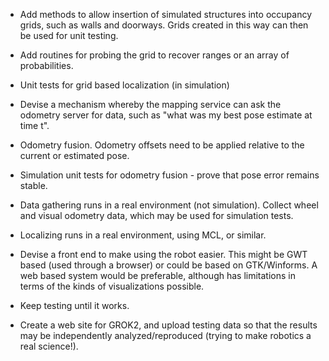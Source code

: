   * Add methods to allow insertion of simulated structures into occupancy grids, such as walls and doorways.  Grids created in this way can then be used for unit testing.

  * Add routines for probing the grid to recover ranges or an array of probabilities.

  * Unit tests for grid based localization (in simulation)

  * Devise a mechanism whereby the mapping service can ask the odometry server for data, such as "what was my best pose estimate at time t".

  * Odometry fusion.  Odometry offsets need to be applied relative to the current or estimated pose.

  * Simulation unit tests for odometry fusion - prove that pose error remains stable.

  * Data gathering runs in a real environment (not simulation).  Collect wheel and visual odometry data, which may be used for simulation tests.

  * Localizing runs in a real environment, using MCL, or similar.

  * Devise a front end to make using the robot easier.  This might be GWT based (used through a browser) or could be based on GTK/Winforms.  A web based system would be preferable, although has limitations in terms of the kinds of visualizations possible.

  * Keep testing until it works.

  * Create a web site for GROK2, and upload testing data so that the results may be independently analyzed/reproduced (trying to make robotics a real science!).